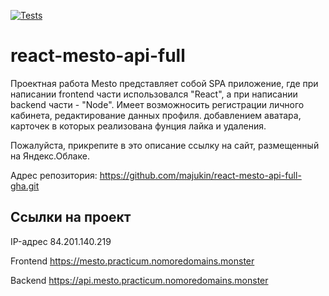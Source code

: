 [![Tests](https://github.com/yandex-praktikum/react-mesto-api-full-gha/actions/workflows/tests.yml/badge.svg)](https://github.com/yandex-praktikum/react-mesto-api-full-gha/actions/workflows/tests.yml)
# react-mesto-api-full
Проектная работа Mesto представляет собой SPA приложение, где при написании frontend части использовался "React", а при написании backend части - "Node".
Имеет возможносить регистрации личного кабинета, редактирование данных профиля. добавлением аватара, карточек в которых реализована фунция лайка и удаления.

Пожалуйста, прикрепите в это описание ссылку на сайт, размещенный на Яндекс.Облаке.

Адрес репозитория: https://github.com/majukin/react-mesto-api-full-gha.git

## Ссылки на проект

IP-адрес 84.201.140.219

Frontend  https://mesto.practicum.nomoredomains.monster

Backend  https://api.mesto.practicum.nomoredomains.monster
